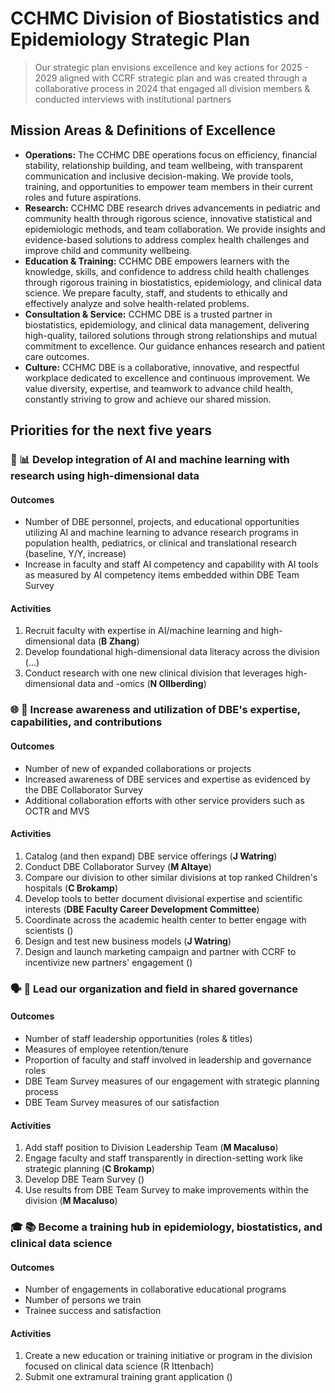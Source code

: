 # CCHMC Division of Biostatistics and Epidemiology Strategic Plan

> Our strategic plan envisions excellence and key actions for 2025 - 2029 aligned with CCRF strategic plan and was created through a collaborative process in 2024 that engaged all division members & conducted interviews with institutional partners

## Mission Areas & Definitions of Excellence

- **Operations:** The CCHMC DBE operations focus on efficiency, financial stability, relationship building, and team wellbeing, with transparent communication and inclusive decision-making. We provide tools, training, and opportunities to empower team members in their current roles and future aspirations.
- **Research:** CCHMC DBE research drives advancements in pediatric and community health through rigorous science, innovative statistical and epidemiologic methods, and team collaboration. We provide insights and evidence-based solutions to address complex health challenges and improve child and community wellbeing.
- **Education & Training:** CCHMC DBE empowers learners with the knowledge, skills, and confidence to address child health challenges through rigorous training in biostatistics, epidemiology, and clinical data science. We prepare faculty, staff, and students to ethically and effectively analyze and solve health-related problems. 
- **Consultation & Service:** CCHMC DBE is a trusted partner in biostatistics, epidemiology, and clinical data management, delivering high-quality, tailored solutions through strong relationships and mutual commitment to excellence. Our guidance enhances research and patient care outcomes.
- **Culture:** CCHMC DBE is a collaborative, innovative, and respectful workplace dedicated to excellence and continuous improvement. We value diversity, expertise, and teamwork to advance child health, constantly striving to grow and achieve our shared mission. 

## Priorities for the next five years

### 🤖 📊 Develop integration of AI and machine learning with research using high-dimensional data

#### Outcomes

- Number of DBE personnel, projects, and educational opportunities utilizing AI and machine learning to advance research programs in population health, pediatrics, or clinical and translational research (baseline, Y/Y, increase) 
- Increase in faculty and staff AI competency and capability with AI tools as measured by AI competency items embedded within DBE Team Survey

#### Activities

1. Recruit faculty with expertise in AI/machine learning and high-dimensional data (**B Zhang**)
1. Develop foundational high-dimensional data literacy across the division (...)
1. Conduct research with one new clinical division that leverages high-dimensional data and -omics (**N Ollberding**)

### 🌐 🤝 Increase awareness and utilization of DBE's expertise, capabilities, and contributions

#### Outcomes

- Number of new of expanded collaborations or projects
- Increased awareness of DBE services and expertise as evidenced by the DBE Collaborator Survey
- Additional collaboration efforts with other service providers such as OCTR and MVS

#### Activities

1. Catalog (and then expand) DBE service offerings (**J Watring**)
1. Conduct DBE Collaborator Survey (**M Altaye**)
1. Compare our division to other similar divisions at top ranked Children's hospitals (**C Brokamp**)
1. Develop tools to better document divisional expertise and scientific interests (**DBE Faculty Career Development Committee**)
1. Coordinate across the academic health center to better engage with scientists ()
1. Design and test new business models (**J Watring**)
1. Design and launch marketing campaign and partner with CCRF to incentivize new partners' engagement ()

### 🗣️ 👥 Lead our organization and field in shared governance

#### Outcomes

- Number of staff leadership opportunities (roles & titles)
- Measures of employee retention/tenure
- Proportion of faculty and staff involved in leadership and governance roles
- DBE Team Survey measures of our engagement with strategic planning process
- DBE Team Survey measures of our satisfaction

#### Activities

1. Add staff position to Division Leadership Team (**M Macaluso**)
1. Engage faculty and staff transparently in direction-setting work like strategic planning (**C Brokamp**)
1. Develop DBE Team Survey ()
1. Use results from DBE Team Survey to make improvements within the division (**M Macaluso**)

### 🎓 📚 Become a training hub in epidemiology, biostatistics, and clinical data science

#### Outcomes

- Number of engagements in collaborative educational programs
- Number of persons we train
- Trainee success and satisfaction

#### Activities

1. Create a new education or training initiative or program in the division focused on clinical data science (R Ittenbach)
1. Submit one extramural training grant application ()


